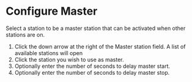 # Configure Master

Select a station to be a master station that can be activated when other stations are on.

1.  Click the down arrow at the right of the Master station field. A list of available stations will open
2.  Click the station you wish to use as master.
3.  Optionally enter the number of seconds to delay master start.
4.  Optionally enter the number of seconds to delay master stop.

